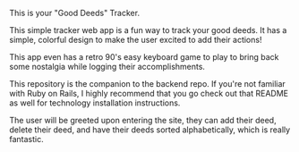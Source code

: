 This is your "Good Deeds" Tracker.

This simple tracker web app is a fun way to track your good deeds. It has a simple, colorful design to make the user excited to add their actions! 

This app even has a retro 90's easy keyboard game to play to bring back some nostalgia while logging their accomplishments. 

This repository is the companion to the backend repo. If you're not familiar with Ruby on Rails, I highly recommend that you go check out that README as well for technology installation instructions.

The user will be greeted upon entering the site, they can add their deed, delete their deed, and have their deeds sorted alphabetically, which is really fantastic. 
